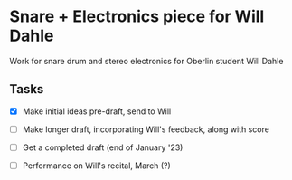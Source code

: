 
# Snare + Electronics piece for Will Dahle

Work for snare drum and stereo electronics for Oberlin student Will Dahle

## Tasks

- [x] Make initial ideas pre-draft, send to Will
- [ ] Make longer draft, incorporating Will's feedback, along with score
- [ ] Get a completed draft (end of January '23)
- [ ] Performance on Will's recital, March (?)

